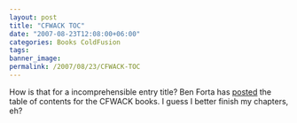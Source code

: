 ```yaml
---
layout: post
title: "CFWACK TOC"
date: "2007-08-23T12:08:00+06:00"
categories: Books ColdFusion 
tags: 
banner_image: 
permalink: /2007/08/23/CFWACK-TOC
---
```


How is that for a incomprehensible entry title? Ben Forta has <a href="http://www.forta.com/blog/index.cfm/2007/8/23/CFWACK-8-Details-And-TOC">posted</a> the table of contents for the CFWACK books. I guess I better finish my chapters, eh?